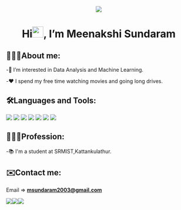 <h1 align="center"><img src="https://media3.giphy.com/media/qgQUggAC3Pfv687qPC/giphy.gif"></h1>

<h1 align="center"> Hi<img src="https://c.tenor.com/nebZyl8oN7IAAAAi/wave-hello.gif" width='30'>, I’m Meenakshi Sundaram</h1>


## 🙋🏻‍♂️About me:

-👀 I’m interested in Data Analysis and Machine Learning.


-❤️ I spend my free time watching movies and going long drives.

## 🛠Languages and Tools:
<p align="left">
  <img src="https://img.icons8.com/color/48/000000/html-5--v1.png">
  <img src="https://img.icons8.com/color/48/000000/css3.png">
  <img src="https://img.icons8.com/color/48/000000/bootstrap.png">
  <img src="https://img.icons8.com/color/48/000000/javascript--v1.png">
  <img src="https://img.icons8.com/fluency/48/000000/python.png">
  <img src="https://img.icons8.com/fluency/48/000000/mysql-logo.png">
  <img src="https://img.icons8.com/color/48/000000/git.png">
</p>

## 🧑🏻‍💼Profession:

-📚 I'm a student at SRMIST,Kattankulathur.

## ✉️Contact me:

Email => **msundaram2003@gmail.com**

<a href="https://www.linkedin.com/in/meenakshi-sundaram-n-7045b0221/"><img src="https://img.icons8.com/color/48/000000/linkedin.png"></a><a href="https://www.instagram.com/meenakshi_sundaram__/"><img src="https://img.icons8.com/fluency/48/000000/instagram-new.png"><a href="https://msundaram03.github.io/Personal-Website/#home"><img src="https://img.icons8.com/color/48/domain.png"></a>
